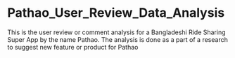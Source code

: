 # Pathao_User_Review_Data_Analysis
This is the user review or comment analysis for a Bangladeshi Ride Sharing Super App by the name Pathao. The analysis is done as a part of a research to suggest new feature or product for Pathao
